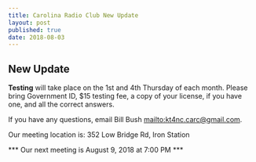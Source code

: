 ```yaml
---
title: Carolina Radio Club New Update
layout: post
published: true
date: 2018-08-03
---
```

## New Update

**Testing** will take place on the 1st and 4th Thursday of each month.
Please bring Government ID, $15 testing fee, a copy of your license, if you have one, and all the correct answers.

If you have any questions, email Bill Bush <mailto:kt4nc.carc@gmail.com>.

Our meeting location is: 352 Low Bridge Rd, Iron Station

*** Our next meeting is August 9, 2018 at 7:00 PM ***
